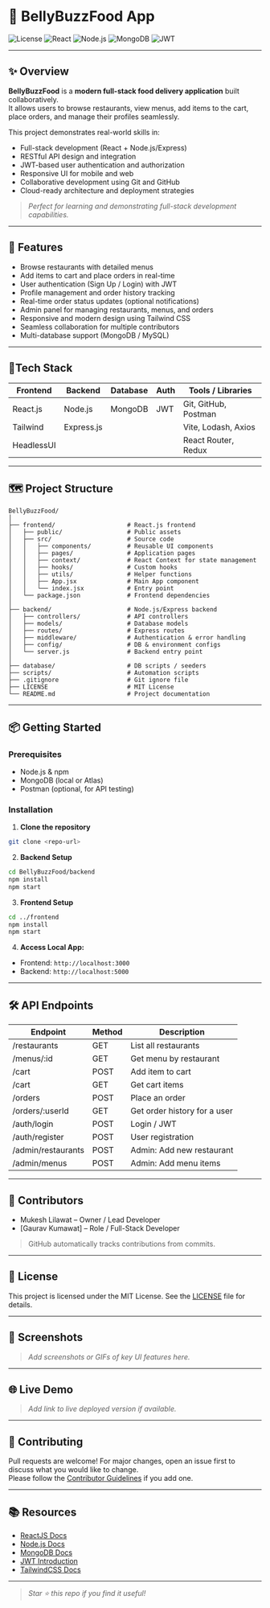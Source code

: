 # 🍔 BellyBuzzFood App

![License](https://img.shields.io/badge/license-MIT-green.svg)
![React](https://img.shields.io/badge/Frontend-ReactJS-blue)
![Node.js](https://img.shields.io/badge/Backend-Node.js-green)
![MongoDB](https://img.shields.io/badge/Database-MongoDB-blue)
![JWT](https://img.shields.io/badge/Auth-JWT-orange)

---

## ✨ Overview

**BellyBuzzFood** is a **modern full-stack food delivery application** built collaboratively.  
It allows users to browse restaurants, view menus, add items to the cart, place orders, and manage their profiles seamlessly.  

This project demonstrates real-world skills in:

- Full-stack development (React + Node.js/Express)  
- RESTful API design and integration  
- JWT-based user authentication and authorization  
- Responsive UI for mobile and web  
- Collaborative development using Git and GitHub
- Cloud-ready architecture and deployment strategies

> _Perfect for learning and demonstrating full-stack development capabilities._

---

## 🚀 Features

- Browse restaurants with detailed menus  
- Add items to cart and place orders in real-time  
- User authentication (Sign Up / Login) with JWT  
- Profile management and order history tracking  
- Real-time order status updates (optional notifications)  
- Admin panel for managing restaurants, menus, and orders  
- Responsive and modern design using Tailwind CSS  
- Seamless collaboration for multiple contributors
- Multi-database support (MongoDB / MySQL)

---

## 🧩Tech Stack

| Frontend   | Backend        | Database | Auth  | Tools / Libraries       |
|------------|---------------|----------|-------|------------------------|
| React.js   | Node.js        | MongoDB  | JWT   | Git, GitHub, Postman   |
| Tailwind   | Express.js     |          |       | Vite, Lodash, Axios    |
| HeadlessUI |                |          |       | React Router, Redux    |

---

## 🗺️ Project Structure

```
BellyBuzzFood/
│
├── frontend/                    # React.js frontend
│   ├── public/                  # Public assets
│   ├── src/                     # Source code
│   │   ├── components/          # Reusable UI components
│   │   ├── pages/               # Application pages
│   │   ├── context/             # React Context for state management
│   │   ├── hooks/               # Custom hooks
│   │   ├── utils/               # Helper functions
│   │   ├── App.jsx              # Main App component
│   │   └── index.jsx            # Entry point
│   └── package.json             # Frontend dependencies
│
├── backend/                     # Node.js/Express backend
│   ├── controllers/             # API controllers
│   ├── models/                  # Database models
│   ├── routes/                  # Express routes
│   ├── middleware/              # Authentication & error handling
│   ├── config/                  # DB & environment configs
│   └── server.js                # Backend entry point
│
├── database/                    # DB scripts / seeders
├── scripts/                     # Automation scripts
├── .gitignore                   # Git ignore file
├── LICENSE                      # MIT License
└── README.md                    # Project documentation
```

---

## 📦 Getting Started

### Prerequisites

- Node.js & npm  
- MongoDB (local or Atlas)  
- Postman (optional, for API testing)  

### Installation

1. **Clone the repository**  
```bash
git clone <repo-url>
```

2. **Backend Setup**  
```bash
cd BellyBuzzFood/backend
npm install
npm start
```

3. **Frontend Setup**  
```bash
cd ../frontend
npm install
npm start
```

4. **Access Local App:**  
- Frontend: `http://localhost:3000`  
- Backend: `http://localhost:5000`  

---

## 🛠️ API Endpoints

| Endpoint           | Method | Description                       |
|-------------------|--------|----------------------------------|
| /restaurants       | GET    | List all restaurants             |
| /menus/:id         | GET    | Get menu by restaurant           |
| /cart              | POST   | Add item to cart                 |
| /cart              | GET    | Get cart items                   |
| /orders            | POST   | Place an order                   |
| /orders/:userId    | GET    | Get order history for a user     |
| /auth/login        | POST   | Login / JWT                      |
| /auth/register     | POST   | User registration                |
| /admin/restaurants | POST   | Admin: Add new restaurant        |
| /admin/menus       | POST   | Admin: Add menu items            |

---

## 👤 Contributors

- Mukesh Lilawat – Owner / Lead Developer  
- [Gaurav Kumawat] – Role / Full-Stack Developer    

> GitHub automatically tracks contributions from commits.

---

## 📝 License

This project is licensed under the MIT License. See the [LICENSE](LICENSE) file for details.

---

## 🎨 Screenshots

> _Add screenshots or GIFs of key UI features here._

---

## 🌐 Live Demo

> _Add link to live deployed version if available._

---

## 🤝 Contributing

Pull requests are welcome! For major changes, open an issue first to discuss what you would like to change.  
Please follow the [Contributor Guidelines](CONTRIBUTING.md) if you add one.

---

## 📚 Resources

- [ReactJS Docs](https://reactjs.org/)  
- [Node.js Docs](https://nodejs.org/en/docs/)  
- [MongoDB Docs](https://www.mongodb.com/docs/)  
- [JWT Introduction](https://jwt.io/introduction/)  
- [TailwindCSS Docs](https://tailwindcss.com/docs)  

---

> _Star ⭐ this repo if you find it useful!_
